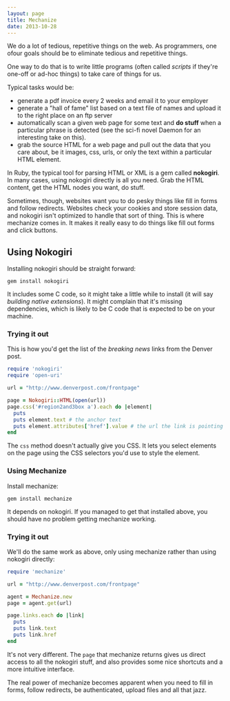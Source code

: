```yaml
---
layout: page
title: Mechanize
date: 2013-10-28
---
```


We do a lot of tedious, repetitive things on the web. As programmers, one ofour goals should be to eliminate tedious and repetitive things.

One way to do that is to write little programs (often called _scripts_ if they're one-off or ad-hoc things) to take care of things for us.

Typical tasks would be:

* generate a pdf invoice every 2 weeks and email it to your employer
* generate a "hall of fame" list based on a text file of names and upload it to the right place on an ftp server
* automatically scan a given web page for some text and **do stuff** when a particular phrase is detected (see the sci-fi novel Daemon for an interesting take on this).
* grab the source HTML for a web page and pull out the data that you care about, be it images, css, urls, or only the text within a particular HTML element.

In Ruby, the typical tool for parsing HTML or XML is a gem called **nokogiri**. In many cases, using nokogiri directly is all you need. Grab the HTML content, get the HTML nodes you want, do stuff.

Sometimes, though, websites want you to do pesky things like fill in forms and follow redirects. Websites check your cookies and store session data, and nokogiri isn't optimized to handle that sort of thing. This is where mechanize comes in. It makes it really easy to do things like fill out forms and click buttons.

## Using Nokogiri

Installing nokogiri should be straight forward:

```plain
gem install nokogiri
```

It includes some C code, so it might take a little while to install (it will say _building native extensions_). It might complain that it's missing dependencies, which is likely to be C code that is expected to be on your machine.

### Trying it out

This is how you'd get the list of the _breaking news_ links from the Denver post.

```ruby
require 'nokogiri'
require 'open-uri'

url = "http://www.denverpost.com/frontpage"

page = Nokogiri::HTML(open(url))
page.css('#region2and3box a').each do |element|
  puts
  puts element.text # the anchor text
  puts element.attributes['href'].value # the url the link is pointing to
end
```

The `css` method doesn't actually give you CSS. It lets you select elements on the page using the CSS selectors you'd use to style the element.

### Using Mechanize

Install mechanize:

```plain
gem install mechanize
```

It depends on nokogiri. If you managed to get that installed above, you should have no problem getting mechanize working.

### Trying it out

We'll do the same work as above, only using mechanize rather than using nokogiri directly:

```ruby
require 'mechanize'

url = "http://www.denverpost.com/frontpage"

agent = Mechanize.new
page = agent.get(url)

page.links.each do |link|
  puts
  puts link.text
  puts link.href
end
```

It's not very different. The `page` that mechanize returns gives us direct access to all the nokogiri stuff, and also provides some nice shortcuts and a more intuitive interface.

The real power of mechanize becomes apparent when you need to fill in forms, follow redirects, be authenticated, upload files and all that jazz.

